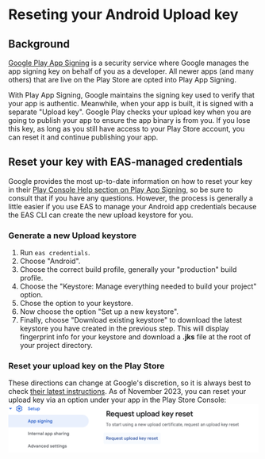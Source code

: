 # Reseting your Android Upload key
## Background
[Google Play App Signing](https://support.google.com/googleplay/android-developer/answer/9842756?hl=en) is a security service where Google manages the app signing key on behalf of you as a developer.  All newer apps (and many others) that are live on the Play Store are opted into Play App Signing. 

With Play App Signing, Google maintains the signing key used to verify that your app is authentic. Meanwhile, when your app is built, it is signed with a separate "Upload key". Google Play checks your upload key when you are going to publish your app to ensure the app binary is from you. If you lose this key, as long as you still have access to your Play Store account, you can reset it and continue publishing your app.

## Reset your key with EAS-managed credentials
Google provides the most up-to-date information on how to reset your key in their [Play Console Help section on Play App Signing](https://support.google.com/googleplay/android-developer/answer/9842756?visit_id=637973748658459850-3395295471&rd=1#reset), so be sure to consult that if you have any questions. However, the process is generally a little easier if you use EAS to manage your Android app credentials because the EAS CLI can create the new upload keystore for you.

### Generate a new Upload keystore
1. Run `eas credentials`.
2. Choose "Android".
3. Choose the correct build profile, generally your "production" build profile.
4. Choose the "Keystore: Manage everything needed to build your project" option.
5. Chose the option to your keystore.
6. Now choose the option "Set up a new keystore".
7. Finally, choose "Download existing keystore" to download the latest keystore you have created in the previous step. This will display fingerprint info for your keystore and download a **.jks** file at the root of your project directory.

### Reset your upload key on the Play Store
These directions can change at Google's discretion, so it is always best to check [their latest instructions](https://support.google.com/googleplay/android-developer/answer/9842756?visit_id=637973748658459850-3395295471&rd=1#reset). As of November 2023, you can reset your upload key via an option under your app in the Play Store Console:
[<img src="./assets/android-reset-keystore/playstore-console-reset-key.png" width="800" />](./assets/android-reset-keystore/playstore-console-reset-key.png)